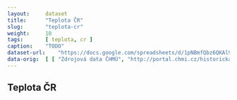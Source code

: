 ```yaml
---
layout:     dataset
title:      "Teplota ČR"
slug:       "teplota-cr"
weight:     10
tags:       [ teplota, cr ]
caption:    "TODO"
dataset-url:    "https://docs.google.com/spreadsheets/d/1pNBmfQbz6QKAl9nLc5RnoLrJMFrCSxzk_KOY4Ns7xTY/edit?usp=sharing"
data-orig:	[ [ "Zdrojová data ČHMÚ", "http://portal.chmi.cz/historicka-data/pocasi/uzemni-teploty" ] ]
---
```

<div class="section"><div class="container" markdown="1">

## Teplota ČR